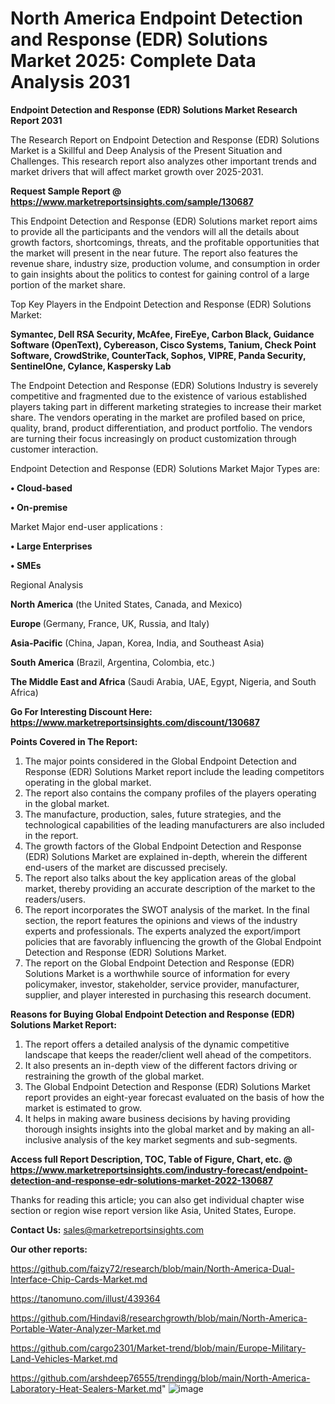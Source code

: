 # North America Endpoint Detection and Response (EDR) Solutions Market 2025: Complete Data Analysis 2031

<strong>Endpoint Detection and Response (EDR) Solutions Market Research Report 2031</strong>

The Research Report on Endpoint Detection and Response (EDR) Solutions Market is a Skillful and Deep Analysis of the Present Situation and Challenges. This research report also analyzes other important trends and market drivers that will affect market growth over 2025-2031.

<strong>Request Sample Report @ <a href=https://www.marketreportsinsights.com/sample/130687>https://www.marketreportsinsights.com/sample/130687</a></strong>

This Endpoint Detection and Response (EDR) Solutions market report aims to provide all the participants and the vendors will all the details about growth factors, shortcomings, threats, and the profitable opportunities that the market will present in the near future. The report also features the revenue share, industry size, production volume, and consumption in order to gain insights about the politics to contest for gaining control of a large portion of the market share.

Top Key Players in the Endpoint Detection and Response (EDR) Solutions Market:

<strong>Symantec, Dell RSA Security, McAfee, FireEye, Carbon Black, Guidance Software (OpenText), Cybereason, Cisco Systems, Tanium, Check Point Software, CrowdStrike, CounterTack, Sophos, VIPRE, Panda Security, SentinelOne, Cylance, Kaspersky Lab</strong>

The Endpoint Detection and Response (EDR) Solutions Industry is severely competitive and fragmented due to the existence of various established players taking part in different marketing strategies to increase their market share. The vendors operating in the market are profiled based on price, quality, brand, product differentiation, and product portfolio. The vendors are turning their focus increasingly on product customization through customer interaction.

Endpoint Detection and Response (EDR) Solutions Market Major Types are:

<strong>• Cloud-based

• On-premise</strong>

Market Major end-user applications :

<strong>• Large Enterprises

• SMEs</strong>

Regional Analysis

</u><strong><b>North America</b></strong> (the United States, Canada, and Mexico)

<strong><b>Europe </b></strong>(Germany, France, UK, Russia, and Italy)

<strong><b>Asia-Pacific</b></strong> (China, Japan, Korea, India, and Southeast Asia)

<strong><b>South America</b></strong> (Brazil, Argentina, Colombia, etc.)

<strong><b>The Middle East and Africa</b></strong> (Saudi Arabia, UAE, Egypt, Nigeria, and South Africa)

<strong>Go For Interesting Discount Here: <a href=https://www.marketreportsinsights.com/discount/130687>https://www.marketreportsinsights.com/discount/130687</a></strong>

<strong>Points Covered in The Report:</strong>
<ol>
  <li>The major points considered in the Global Endpoint Detection and Response (EDR) Solutions Market report include the leading competitors operating in the global market.</li>
  <li>The report also contains the company profiles of the players operating in the global market.</li>
  <li>The manufacture, production, sales, future strategies, and the technological capabilities of the leading manufacturers are also included in the report.</li>
  <li>The growth factors of the Global Endpoint Detection and Response (EDR) Solutions Market are explained in-depth, wherein the different end-users of the market are discussed precisely.</li>
  <li>The report also talks about the key application areas of the global market, thereby providing an accurate description of the market to the readers/users.</li>
  <li>The report incorporates the SWOT analysis of the market. In the final section, the report features the opinions and views of the industry experts and professionals. The experts analyzed the export/import policies that are favorably influencing the growth of the Global Endpoint Detection and Response (EDR) Solutions Market.</li>
  <li>The report on the Global Endpoint Detection and Response (EDR) Solutions Market is a worthwhile source of information for every policymaker, investor, stakeholder, service provider, manufacturer, supplier, and player interested in purchasing this research document.</li>
</ol>
<strong>Reasons for Buying Global Endpoint Detection and Response (EDR) Solutions Market Report:</strong>

<ol>
  <li>The report offers a detailed analysis of the dynamic competitive landscape that keeps the reader/client well ahead of the competitors.</li>
  <li>It also presents an in-depth view of the different factors driving or restraining the growth of the global market.</li>
  <li>The Global Endpoint Detection and Response (EDR) Solutions Market report provides an eight-year forecast evaluated on the basis of how the market is estimated to grow.</li>
  <li>It helps in making aware business decisions by having providing thorough insights insights into the global market and by making an all-inclusive analysis of the key market segments and sub-segments.</li>
</ol>
<strong>Access full Report Description, TOC, Table of Figure, Chart, etc. @ <a href=https://www.marketreportsinsights.com/industry-forecast/endpoint-detection-and-response-edr-solutions-market-2022-130687>https://www.marketreportsinsights.com/industry-forecast/endpoint-detection-and-response-edr-solutions-market-2022-130687</a></strong>


Thanks for reading this article; you can also get individual chapter wise section or region wise report version like Asia, United States, Europe.

<strong>Contact Us:</strong>
sales@marketreportsinsights.com

<strong>Our other reports:</strong>

<a href=https://github.com/faizy72/research/blob/main/North-America-Dual-Interface-Chip-Cards-Market.md>https://github.com/faizy72/research/blob/main/North-America-Dual-Interface-Chip-Cards-Market.md</a>

<a href=https://tanomuno.com/illust/439364>https://tanomuno.com/illust/439364</a>

<a href=https://github.com/Hindavi8/researchgrowth/blob/main/North-America-Portable-Water-Analyzer-Market.md>https://github.com/Hindavi8/researchgrowth/blob/main/North-America-Portable-Water-Analyzer-Market.md</a>

<a href=https://github.com/cargo2301/Market-trend/blob/main/Europe-Military-Land-Vehicles-Market.md>https://github.com/cargo2301/Market-trend/blob/main/Europe-Military-Land-Vehicles-Market.md</a>

<a href=https://github.com/arshdeep76555/trendingg/blob/main/North-America-Laboratory-Heat-Sealers-Market.md>https://github.com/arshdeep76555/trendingg/blob/main/North-America-Laboratory-Heat-Sealers-Market.md</a>"
![image](https://github.com/user-attachments/assets/957e1a90-c36c-403d-a4dc-6205c74aca5d)
